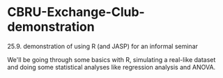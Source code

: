 # CBRU-Exchange-Club-demonstration
25.9. demonstration of using R (and JASP) for an informal seminar

We'll be going through some basics with R, simulating a real-like dataset and doing some statistical analyses like regression analysis and ANOVA.

